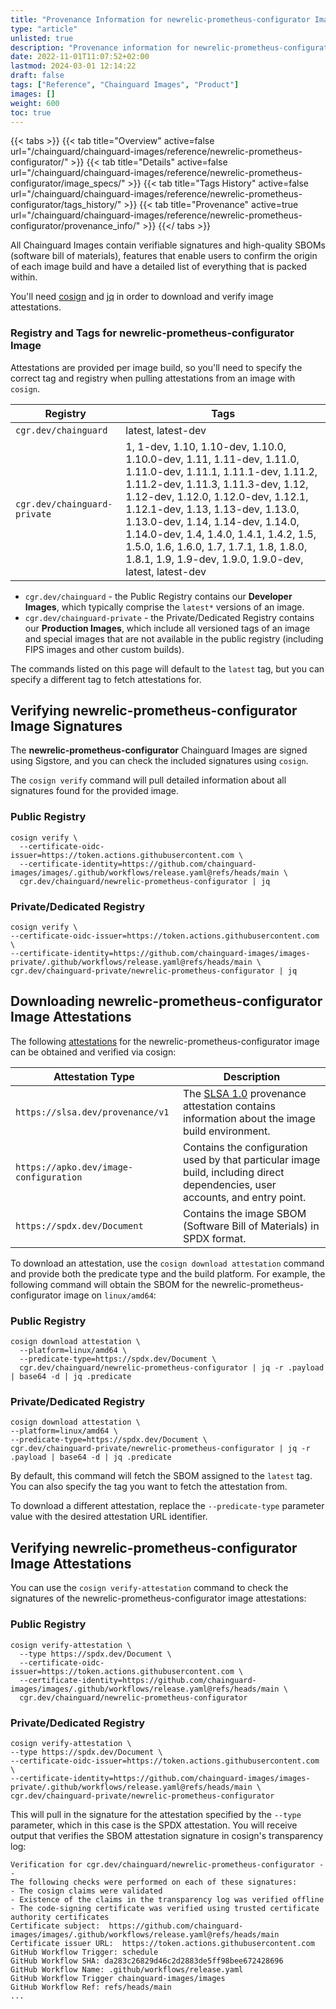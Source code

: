 ```yaml
---
title: "Provenance Information for newrelic-prometheus-configurator Images"
type: "article"
unlisted: true
description: "Provenance information for newrelic-prometheus-configurator Chainguard Image"
date: 2022-11-01T11:07:52+02:00
lastmod: 2024-03-01 12:14:22
draft: false
tags: ["Reference", "Chainguard Images", "Product"]
images: []
weight: 600
toc: true
---
```


{{< tabs >}}
{{< tab title="Overview" active=false url="/chainguard/chainguard-images/reference/newrelic-prometheus-configurator/" >}}
{{< tab title="Details" active=false url="/chainguard/chainguard-images/reference/newrelic-prometheus-configurator/image_specs/" >}}
{{< tab title="Tags History" active=false url="/chainguard/chainguard-images/reference/newrelic-prometheus-configurator/tags_history/" >}}
{{< tab title="Provenance" active=true url="/chainguard/chainguard-images/reference/newrelic-prometheus-configurator/provenance_info/" >}}
{{</ tabs >}}

All Chainguard Images contain verifiable signatures and high-quality SBOMs (software bill of materials), features that enable users to confirm the origin of each image build and have a detailed list of everything that is packed within.

You'll need [cosign](https://docs.sigstore.dev/cosign/overview/) and [jq](https://stedolan.github.io/jq/) in order to download and verify image attestations.

### Registry and Tags for newrelic-prometheus-configurator Image
Attestations are provided per image build, so you'll need to specify the correct tag and registry when pulling attestations from an image with `cosign`.

| Registry                     | Tags                                                                                                                                                                                                                                                                                                                                                                                                              |
|------------------------------|-------------------------------------------------------------------------------------------------------------------------------------------------------------------------------------------------------------------------------------------------------------------------------------------------------------------------------------------------------------------------------------------------------------------|
| `cgr.dev/chainguard`         | latest, latest-dev                                                                                                                                                                                                                                                                                                                                                                                                |
| `cgr.dev/chainguard-private` | 1, 1-dev, 1.10, 1.10-dev, 1.10.0, 1.10.0-dev, 1.11, 1.11-dev, 1.11.0, 1.11.0-dev, 1.11.1, 1.11.1-dev, 1.11.2, 1.11.2-dev, 1.11.3, 1.11.3-dev, 1.12, 1.12-dev, 1.12.0, 1.12.0-dev, 1.12.1, 1.12.1-dev, 1.13, 1.13-dev, 1.13.0, 1.13.0-dev, 1.14, 1.14-dev, 1.14.0, 1.14.0-dev, 1.4, 1.4.0, 1.4.1, 1.4.2, 1.5, 1.5.0, 1.6, 1.6.0, 1.7, 1.7.1, 1.8, 1.8.0, 1.8.1, 1.9, 1.9-dev, 1.9.0, 1.9.0-dev, latest, latest-dev |


- `cgr.dev/chainguard` - the Public Registry contains our **Developer Images**, which typically comprise the `latest*` versions of an image.
- `cgr.dev/chainguard-private` - the Private/Dedicated Registry contains our **Production Images**, which include all versioned tags of an image and special images that are not available in the public registry (including FIPS images and other custom builds).

The commands listed on this page will default to the `latest` tag, but you can specify a different tag to fetch attestations for.

## Verifying newrelic-prometheus-configurator Image Signatures
The **newrelic-prometheus-configurator** Chainguard Images are signed using Sigstore, and you can check the included signatures using `cosign`.

The `cosign verify` command will pull detailed information about all signatures found for the provided image.

### Public Registry

```shell
cosign verify \
  --certificate-oidc-issuer=https://token.actions.githubusercontent.com \
  --certificate-identity=https://github.com/chainguard-images/images/.github/workflows/release.yaml@refs/heads/main \
  cgr.dev/chainguard/newrelic-prometheus-configurator | jq
```

### Private/Dedicated Registry

```shell
cosign verify \
--certificate-oidc-issuer=https://token.actions.githubusercontent.com \
--certificate-identity=https://github.com/chainguard-images/images-private/.github/workflows/release.yaml@refs/heads/main \
cgr.dev/chainguard-private/newrelic-prometheus-configurator | jq
```

## Downloading newrelic-prometheus-configurator Image Attestations

The following [attestations](https://slsa.dev/attestation-model) for the newrelic-prometheus-configurator image can be obtained and verified via cosign:

| Attestation Type | Description |
|----------------|-------------|
| `https://slsa.dev/provenance/v1` | The [SLSA 1.0](https://slsa.dev/spec/v1.0/provenance) provenance attestation contains information about the image build environment. |
| `https://apko.dev/image-configuration` | Contains the configuration used by that particular image build, including direct dependencies, user accounts, and entry point. |
| `https://spdx.dev/Document` | Contains the image SBOM (Software Bill of Materials) in SPDX format. |


To download an attestation, use the `cosign download attestation` command and provide both the predicate type and the build platform. For example, the following command will obtain the SBOM for the newrelic-prometheus-configurator image on `linux/amd64`:

### Public Registry

```shell
cosign download attestation \
  --platform=linux/amd64 \
  --predicate-type=https://spdx.dev/Document \
  cgr.dev/chainguard/newrelic-prometheus-configurator | jq -r .payload | base64 -d | jq .predicate
```

### Private/Dedicated Registry

```shell
cosign download attestation \
--platform=linux/amd64 \
--predicate-type=https://spdx.dev/Document \
cgr.dev/chainguard-private/newrelic-prometheus-configurator | jq -r .payload | base64 -d | jq .predicate
```

By default, this command will fetch the SBOM assigned to the `latest` tag. You can also specify the tag you want to fetch the attestation from.

To download a different attestation, replace the `--predicate-type` parameter value with the desired attestation URL identifier.

## Verifying newrelic-prometheus-configurator Image Attestations
You can use the `cosign verify-attestation` command to check the signatures of the newrelic-prometheus-configurator image attestations:

### Public Registry

```shell
cosign verify-attestation \
  --type https://spdx.dev/Document \
  --certificate-oidc-issuer=https://token.actions.githubusercontent.com \
  --certificate-identity=https://github.com/chainguard-images/images/.github/workflows/release.yaml@refs/heads/main \
  cgr.dev/chainguard/newrelic-prometheus-configurator
```

### Private/Dedicated Registry

```shell
cosign verify-attestation \
--type https://spdx.dev/Document \
--certificate-oidc-issuer=https://token.actions.githubusercontent.com \
--certificate-identity=https://github.com/chainguard-images/images-private/.github/workflows/release.yaml@refs/heads/main \
cgr.dev/chainguard-private/newrelic-prometheus-configurator
```

This will pull in the signature for the attestation specified by the `--type` parameter, which in this case is the SPDX attestation. You will receive output that verifies the SBOM attestation signature in cosign's transparency log:

```
Verification for cgr.dev/chainguard/newrelic-prometheus-configurator --
The following checks were performed on each of these signatures:
- The cosign claims were validated
- Existence of the claims in the transparency log was verified offline
- The code-signing certificate was verified using trusted certificate authority certificates
Certificate subject:  https://github.com/chainguard-images/images/.github/workflows/release.yaml@refs/heads/main
Certificate issuer URL:  https://token.actions.githubusercontent.com
GitHub Workflow Trigger: schedule
GitHub Workflow SHA: da283c26829d46c2d2883de5ff98bee672428696
GitHub Workflow Name: .github/workflows/release.yaml
GitHub Workflow Trigger chainguard-images/images
GitHub Workflow Ref: refs/heads/main
...
```
